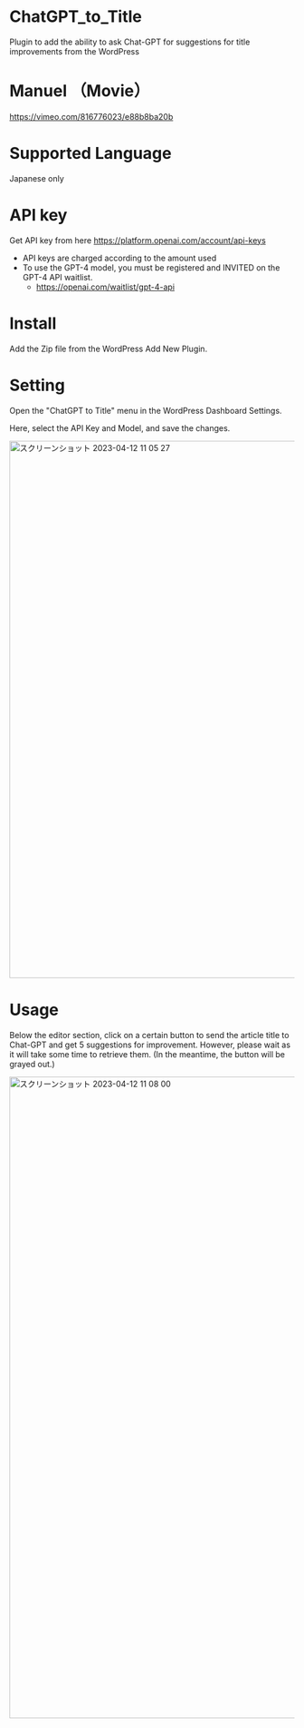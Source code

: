 # ChatGPT_to_Title
Plugin to add the ability to ask Chat-GPT for suggestions for title improvements from the WordPress

# Manuel （Movie）

https://vimeo.com/816776023/e88b8ba20b

# Supported Language

Japanese only

# API key

Get API key from here
https://platform.openai.com/account/api-keys

- API keys are charged according to the amount used
- To use the GPT-4 model, you must be registered and INVITED on the GPT-4 API waitlist.
  - https://openai.com/waitlist/gpt-4-api

# Install

Add the Zip file from the WordPress Add New Plugin.

# Setting

Open the "ChatGPT to Title" menu in the WordPress Dashboard Settings.

Here, select the API Key and Model, and save the changes.

<img width="947" alt="スクリーンショット 2023-04-12 11 05 27" src="https://user-images.githubusercontent.com/10403600/231329317-ca4972c2-6ed3-40a1-b142-f53bd49c8ff7.png">


# Usage

Below the editor section, click on a certain button to send the article title to Chat-GPT and get 5 suggestions for improvement. However, please wait as it will take some time to retrieve them. (In the meantime, the button will be grayed out.)

<img width="1131" alt="スクリーンショット 2023-04-12 11 08 00" src="https://user-images.githubusercontent.com/10403600/231329337-d77177c9-f0ee-447e-9646-61a475d58f9d.png">


